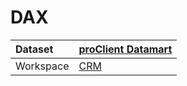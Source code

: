 



# DAX

|Dataset|[proClient Datamart](./../proClient-Datamart.md)|
| :--- | :--- |
|Workspace|[CRM](../../Workspaces/CRM.md)|
